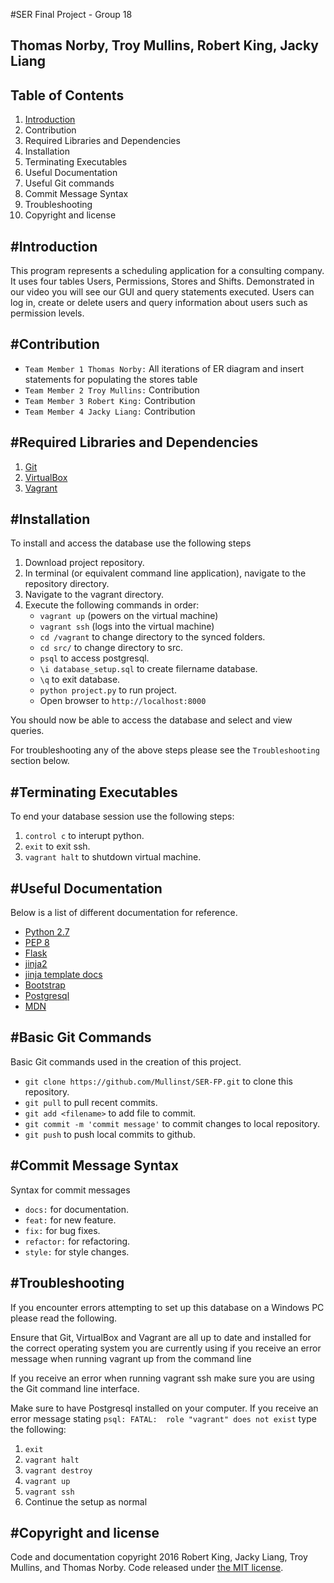 #SER Final Project - Group 18

Thomas Norby, Troy Mullins, Robert King, Jacky Liang
------------------------------------------

Table of Contents
-----------------------------------

1. [Introduction](Introduction)
2. Contribution
3. Required Libraries and Dependencies
4. Installation
5. Terminating Executables 
6. Useful Documentation
7. Useful Git commands
8. Commit Message Syntax
9. Troubleshooting
10. Copyright and license


#Introduction
-----------------------------------

This program represents a scheduling application for a consulting company. It uses four tables Users, Permissions, Stores and Shifts. Demonstrated in our video you will see our GUI and query statements executed. Users can log in, create or delete users and query information about users such as permission levels.


#Contribution
-----------------------------------

* `Team Member 1 Thomas Norby:` All iterations of ER diagram and insert statements for populating the stores table
* `Team Member 2 Troy Mullins:` Contribution
* `Team Member 3 Robert King:` Contribution
* `Team Member 4 Jacky Liang:` Contribution


#Required Libraries and Dependencies
-----------------------------------

1. [Git](http://git-scm.com/downloads)
2. [VirtualBox](https://www.virtualbox.org/wiki/Downloads)
3. [Vagrant](https://www.vagrantup.com)


#Installation
------------------

To install and access the database use the following steps

1. Download project repository.
2. In terminal (or equivalent command line application), navigate to the repository directory.
3. Navigate to the vagrant directory.
4. Execute the following commands in order:
	* `vagrant up` (powers on the virtual machine)
	* `vagrant ssh` (logs into the virtual machine)
	* `cd /vagrant` to change directory to the synced folders.
	* `cd src/` to change directory to src.
	* `psql` to access postgresql.
	* `\i database_setup.sql` to create filername database.
	* `\q` to exit database.
	* `python project.py` to run project.
	* Open browser to `http://localhost:8000`

You should now be able to access the database and select and view queries.

For troubleshooting any of the above steps please see the `Troubleshooting` section below.


#Terminating Executables 
--------------------

To end your database session use the following steps:

1. `control c` to interupt python.
2. `exit` to exit ssh.
3. `vagrant halt` to shutdown virtual machine. 


#Useful Documentation
---------------------

Below is a list of different documentation for reference.

* [Python 2.7](https://www.python.org/download/releases/2.7/)
* [PEP 8](https://www.python.org/dev/peps/pep-0008/)
* [Flask](http://flask.pocoo.org/docs/0.10/quickstart/)
* [jinja2](http://jinja.pocoo.org/docs/dev/)
* [jinja template docs](http://jinja.pocoo.org/docs/dev/templates/)
* [Bootstrap](http://getbootstrap.com/)
* [Postgresql](http://www.postgresql.org/docs/9.3/static/index.html)
* [MDN](https://developer.mozilla.org/en-US/)


#Basic Git Commands
--------------------

Basic Git commands used in the creation of this project.

* `git clone https://github.com/Mullinst/SER-FP.git` to clone this repository.
* `git pull` to pull recent commits.
* `git add <filename>` to add file to commit.
* `git commit -m 'commit message'` to commit changes to local repository.
* `git push` to push local commits to github.


#Commit Message Syntax
---------------------

Syntax for commit messages

* `docs:` for documentation.
* `feat:` for new feature.
* `fix:` for bug fixes.
* `refactor:` for refactoring.
* `style:` for style changes.


#Troubleshooting
---------------------

If you encounter errors attempting to set up this database on a Windows PC please read the following.

Ensure that Git, VirtualBox and Vagrant are all up to date and installed for the correct operating system you are currently using if you receive an error message when running vagrant up from the command line

If you receive an error when running vagrant ssh make sure you are using the Git command line interface.

Make sure to have Postgresql installed on your computer. If you receive an error message stating `psql: FATAL:  role "vagrant" does not exist` type the following:

1. `exit`
2. `vagrant halt`
3. `vagrant destroy`
4. `vagrant up`
5. `vagrant ssh`
6. Continue the setup as normal

#Copyright and license
---------------------

Code and documentation copyright 2016 Robert King, Jacky Liang, Troy Mullins, and Thomas Norby. Code released under [the MIT license](https://github.com/Mullinst/SER-FP/blob/master/LICENSE).

